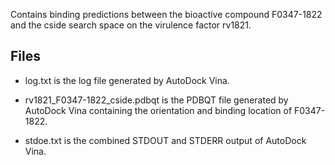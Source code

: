Contains binding predictions between the bioactive compound F0347-1822 and the cside search space on the virulence factor rv1821.

## Files

- log.txt is the log file generated by AutoDock Vina.

- rv1821_F0347-1822_cside.pdbqt is the PDBQT file generated by AutoDock Vina containing the orientation and binding location of F0347-1822.

- stdoe.txt is the combined STDOUT and STDERR output of AutoDock Vina.

